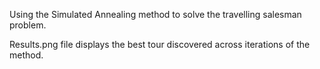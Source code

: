 Using the Simulated Annealing method to solve the travelling salesman problem.

Results.png file displays the best tour discovered across iterations of the method.
